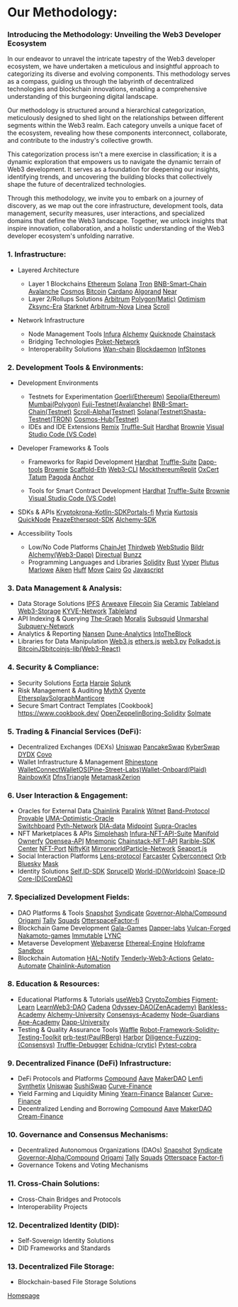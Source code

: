 # Our Methodology:

<h3>Introducing the Methodology: Unveiling the Web3 Developer Ecosystem</h3>

In our endeavor to unravel the intricate tapestry of the Web3 developer ecosystem, we have undertaken a meticulous and insightful approach to categorizing its diverse and evolving components. This methodology serves as a compass, guiding us through the labyrinth of decentralized technologies and blockchain innovations, enabling a comprehensive understanding of this burgeoning digital landscape.

Our methodology is structured around a hierarchical categorization, meticulously designed to shed light on the relationships between different segments within the Web3 realm. Each category unveils a unique facet of the ecosystem, revealing how these components interconnect, collaborate, and contribute to the industry's collective growth.

This categorization process isn't a mere exercise in classification; it is a dynamic exploration that empowers us to navigate the dynamic terrain of Web3 development. It serves as a foundation for deepening our insights, identifying trends, and uncovering the building blocks that collectively shape the future of decentralized technologies.

Through this methodology, we invite you to embark on a journey of discovery, as we map out the core infrastructure, development tools, data management, security measures, user interactions, and specialized domains that define the Web3 landscape. Together, we unlock insights that inspire innovation, collaboration, and a holistic understanding of the Web3 developer ecosystem's unfolding narrative.


<h3> 1. Infrastructure: </h3>

- Layered Architecture
    - Layer 1 Blockchains [Ethereum](https://ethereum.org/en/) [Solana](https://solana.com/) [Tron](https://tron.network/) [BNB-Smart-Chain](https://bnbsmartchain.com/) [Avalanche](https://www.avax.network/)	[Cosmos](https://cosmos.network/)	[Bitcoin](https://bitcoin.org/)	[Cardano](https://cardano.org/)	[Algorand](https://algorand.com/)	[Near](https://near.org/)
    - Layer 2/Rollups Solutions [Arbitrum](https://arbitrum.io/) [Polygon(Matic)](https://polygon.technology/) 	[Optimism](https://www.optimism.io/) [Zksync-Era](https://zksync.io/)	[Starknet](https://www.starknet.io/)	[Arbitrum-Nova](https://nova.arbitrum.io/)	[Linea](https://linea.build/)	[Scroll](https://scroll.io/)	

- Network Infrastructure
    - Node Management Tools [Infura](https://www.infura.io/)	[Alchemy](https://www.alchemy.com/)	[Quicknode](https://www.quicknode.com/)	[Chainstack](https://chainstack.com/	)	
    - Bridging Technologies [Poket-Network](https://www.pokt.network/)
    - Interoperability Solutions [Wan-chain](https://www.wanchain.org/) [Blockdaemon](https://www.blockdaemon.com/)	[InfStones](https://infstones.com/)
    

 

<h3> 2. Development Tools & Environments: </h3>

- Development Environments 
    - Testnets for Experimentation [Goerli(Ethereum)](https://goerli.net/)	[Sepolia(Ethereum)](https://sepolia.dev/)	[Mumbai(Polygon)](https://docs.polygonscan.com/v/mumbai-polygonscan/)	[Fuji-Testnet(Avalanche)](https://www.avax.network/) [BNB-Smart-Chain(Testnet)](https://bnbsmartchain.com/) [Scroll-Alpha(Testnet)](https://guide.scroll.io/) [Solana(Testnet)](https://docs.solana.com/clusters)[Shasta-Testnet(TRON)](https://tron.network/) [Cosmos-Hub(Testnet)](https://cosmos.network/)						
    - IDEs and IDE Extensions [Remix](https://remix.ethereum.org/) [Truffle-Suit](https://trufflesuite.com/) [Hardhat](https://hardhat.org/) [Brownie](https://github.com/eth-brownie/brownie) [Visual Studio Code (VS Code)](https://code.visualstudio.com/)
    
- Developer Frameworks & Tools 
    - Frameworks for Rapid Development [Hardhat](https://hardhat.org/)	[Truffle-Suite](https://trufflesuite.com/)	[Dapp-tools](https://dapp.tools/) [Brownie](https://github.com/eth-brownie/brownie) [Scaffold-Eth](https://docs.scaffoldeth.io/) [Web3-CLI](https://web3cli.vercel.app/) [Mockthereum](https://github.com/httptoolkit/mockthereum)[Replit](https://replit.com/)	[OxCert](https://github.com/0xcert/framework)	[Tatum](https://tatum.io/)	[Pagoda](https://www.pagoda.co/) [Anchor](https://www.anchor-lang.com/)
 
    - Tools for Smart Contract Development [Hardhat](https://hardhat.org/)	[Truffle-Suite](https://trufflesuite.com/) [Brownie](https://github.com/eth-brownie/brownie) [Visual Studio Code (VS Code)](https://code.visualstudio.com/)
    
- SDKs & APIs [Kryptokrona-Kotlin-SDK](https://github.com/kryptokrona/kryptokrona-kotlin-sdk)[Portals-fi](https://portals.fi/)	[Myria](https://myria.com/)	[Kurtosis](https://www.kurtosis.com/) [QuickNode](https://www.quicknode.com/) [Peaze](https://www.peaze.com/)[Etherspot-SDK](https://etherspot.io/)	[Alchemy-SDK](https://www.alchemy.com/sdk)
- Accessibility Tools
   - Low/No Code Platforms [ChainJet](https://chainjet.io/)	[Thirdweb](https://thirdweb.com/) [WebStudio](https://www.webstudio.so/)	[Bildr](https://www.bildr.com/)	[Alchemy(Web3-Dapp)](https://www.alchemy.com/dapps/create-web3-dapp) [Directual](https://www.directual.com/) [Bunzz](https://www.bunzz.dev/)
   - Programming Languages and Libraries [Solidity](https://soliditylang.org/)	[Rust](https://www.rust-lang.org/)	[Vyper](https://docs.vyperlang.org/)	[Plutus](https://plutus.readthedocs.io/en/latest/tutorials/) [Marlowe](https://play.marlowe-finance.io/#/) [Aiken](https://github.com/aiken-lang/aiken)	[Huff](https://huff.sh/) [Move](https://move-book.com/) [Cairo](https://www.cairo-lang.org/) [Go](https://go.dev/) [Javascript](https://www.javascript.com/)


<h3> 3. Data Management & Analysis: </h3>

- Data Storage Solutions [IPFS](https://ipfs.tech/)	[Arweave](https://www.arweave.org/)	[Filecoin](https://filecoin.io/)	[Sia](https://sia.tech/)	[Ceramic](https://ceramic.network/)	[Tableland](https://tableland.xyz/)	[Web3-Storage](https://web3.storage/) [KYVE-Network](https://www.kyve.network/) [Tableland](https://tableland.xyz/)
- API Indexing & Querying [The-Graph](https://thegraph.com/)	[Moralis](https://moralis.io/)	[Subsquid](https://www.subsquid.io/)	[Unmarshal](https://unmarshal.io/)	[Subquery-Network](https://subquery.network/)
- Analytics & Reporting [Nansen](https://www.nansen.ai/) [Dune-Analytics](https://duneanalytics.com/) [IntoTheBlock](https://www.intotheblock.com/)
- Libraries for Data Manipulation [Web3.js](https://web3js.readthedocs.io/en/v1.10.0/) [ethers.js](https://docs.ethers.org/v5/) [web3.py](https://web3py.readthedocs.io/en/stable/) [Polkadot.js](https://polkadot.js.org/docs/) [BitcoinJS](https://github.com/bitcoinjs/)[bitcoinjs-lib(Web3-React)](https://docs.uniswap.org/sdk/web3-react/overview)

<h3> 4. Security & Compliance: </h3>

- Security Solutions  [Forta](https://forta.org/) [Harpie](https://harpie.io/) [Splunk](https://www.splunk.com/en_us/home-page.html)
- Risk Management & Auditing [MythX](https://mythx.io/)	[Oyente](https://oyente.tech/)	[Ethersplay](https://github.com/crytic/ethersplay)[Solgraph](https://github.com/raineorshine/solgraph)[Manticore](https://github.com/trailofbits/manticore)
- Secure Smart Contract Templates [Cookbook] https://www.cookbook.dev/ [OpenZeppelin](https://www.openzeppelin.com/contracts)[Boring-Solidity](https://github.com/boringcrypto/BoringSolidity) [Solmate](https://github.com/transmissions11/solmate)

<h3> 5. Trading & Financial Services (DeFi): </h3>

- Decentralized Exchanges (DEXs) [Uniswap](https://uniswap.org/) [PancakeSwap](https://pancakeswap.finance/) [KyberSwap](https://kyberswap.com/) [DYDX](https://dydx.exchange/)	[Covo](https://covo.finance/)
- Wallet Infrastructure & Management [Rhinestone](https://www.rhinestone.tech/) [WalletConnect](https://walletconnect.com/)[WalletOS(Pine-Street-Labs)](https://www.pinestreetlabs.com/)[Wallet-Onboard(Plaid)](https://plaid.com/wallet-onboard/) [RainbowKit](https://www.rainbowkit.com/) [Dfns](https://www.dfns.co/)[Triangle](https://www.triangleplatform.com/) [Metamask](https://metamask.io/)[Zerion](https://zerion.io/)

<h3> 6. User Interaction & Engagement: </h3>

- Oracles for External Data  [Chainlink](https://chain.link/) [Paralink](https://paralink.network/)	[Witnet](https://witnet.io/)	[Band-Protocol](https://www.bandprotocol.com/) [Provable](https://provable.xyz/) [UMA-Optimistic-Oracle](https://oracle.uma.xyz/)	
[Switchboard](https://switchboard.xyz/) [Pyth-Network](https://pyth.network/) [DIA-data](https://www.diadata.org/) [Midpoint](https://www.midpointapi.com/) [Supra-Oracles](https://supraoracles.com/)
- NFT Marketplaces & APIs [Simplehash](https://simplehash.com/) [Infura-NFT-API-Suite](https://www.infura.io/platform/nft-api) [Manifold](https://manifold.xyz/) [Ownerfy](https://ownerfy.com/) [Opensea-API](https://docs.opensea.io/reference/api-overview) [Mnemonic](https://www.mnemonichq.com/) [Chainstack-NFT-API](https://chainstack.com/nft-api/) [Rarible-SDK](https://docs.rarible.org/) [Center](https://center.app/)	[NFT-Port](https://www.nftport.xyz/) [NiftyKit](https://niftykit.com/) [Mirrorworld](https://mirrorworld.fun/)[Particle-Network](https://particle.network/) [Seaport.js](https://github.com/ProjectOpenSea/seaport-js)
- Social Interaction Platforms [Lens-protocol](https://www.lens.xyz/) [Farcaster](https://www.farcaster.xyz/) [Cyberconnect](https://galxeecyber.com/) [Orb](https://orb.ac/) [Bluesky](https://blueskyweb.xyz/) [Mask](https://mask.io/)
- Identity Solutions [Self.ID-SDK](https://self.id/) [SpruceID](https://spruceid.com/)	[World-ID(Worldcoin)](https://worldcoin.org/world-id)	[Space-ID](https://space.id/) [Core-ID(CoreDAO)](https://coredao.id/)	

<h3> 7. Specialized Development Fields: </h3>

- DAO Platforms & Tools [Snapshot](https://snapshot.org/) [Syndicate](https://syndicate.io/) [Governor-Alpha/Compound](https://compound.finance/) [Origami](https://www.joinorigami.com/) [Tally](https://www.tally.xyz/) [Squads](https://squads.so/) [Otterspace](https://www.otterspace.xyz/)[Factor-fi](https://factor.fi/)	
- Blockchain Game Development [Gala-Games](https://gala.com/) [Dapper-labs](https://www.dapperlabs.com/) [Vulcan-Forged](https://vulcanforged.com/) [Nakamoto-games](https://www.nakamoto.games/) [Immutable](https://www.immutable.com/) [LYNC](https://www.lync.world/)
- Metaverse Development [Webaverse](https://webaverse.com/)	[Ethereal-Engine](https://www.etherealengine.com/about) [Holoframe](https://holoframe.io/) [Sandbox](https://www.sandbox.game/en/)
- Blockchain Automation [HAL-Notify](https://www.hal.xyz/products/hal-notify) [Tenderly-Web3-Actions](https://docs.tenderly.co/web3-actions/intro-to-web3-actions) [Gelato-Automate](https://www.gelato.network/automate) [Chainlink-Automation](https://chain.link/automation)

<h3> 8. Education & Resources: </h3>

- Educational Platforms & Tutorials [useWeb3](https://www.useweb3.xyz/)	[CryptoZombies](https://cryptozombies.io/)	[Figment-Learn](https://learn.figment.io/)	[LearnWeb3-DAO](https://learnweb3.io/) [Cadena](https://cadena.dev/)	[Odyssey-DAO(ZenAcademy)](https://www.odysseydao.com/learn?e9032d73_page=8) [Bankless-Academy](https://banklessacademy.com/) [Alchemy-University](https://university.alchemy.com/) [Consensys-Academy](https://consensys.net/academy/)	[Node-Guardians](https://nodeguardians.io/)	[Ape-Academy](https://academy.apeworx.io/) [Dapp-University](https://www.dappuniversity.com/)
- Testing & Quality Assurance Tools [Waffle](https://getwaffle.io/) [Robot-Framework-Solidity-Testing-Toolkit](https://github.com/jg8481/Robot-Framework-Solidity-Testing-Toolkit) [prb-test(PaulRBerg)](https://github.com/PaulRBerg/prb-test)	[Harbor](https://www.goharbor.com/)	[Diligence-Fuzzing-(Consensys)](https://consensys.net/diligence/fuzzing/) [Truffle-Debugger](https://trufflesuite.com/)	 [Echidna-(crytic)](https://github.com/crytic/echidna) [Pytest-cobra](https://pypi.org/project/pytest-cobra/)

<h3> 9. Decentralized Finance (DeFi) Infrastructure: </h3>

- DeFi Protocols and Platforms [Compound](https://compound.finance/) [Aave](https://aave.com/) [MakerDAO](https://makerdao.com/) [Lenfi](https://lenfi.io/) [Synthetix](https://www.synthetix.io/) [Uniswap](https://uniswap.org/) [SushiSwap](https://sushi.com/) [Curve-Finance](https://curve.fi/)
- Yield Farming and Liquidity Mining [Yearn-Finance](https://yearn.finance/) [Balancer](https://balancer.fi/) [Curve-Finance](https://curve.fi/)
- Decentralized Lending and Borrowing [Compound](https://compound.finance/) [Aave](https://aave.com/) [MakerDAO](https://makerdao.com/) [Cream-Finance](https://cream.finance/)

<h3> 10. Governance and Consensus Mechanisms: </h3>

- Decentralized Autonomous Organizations (DAOs) [Snapshot](https://snapshot.org/)	[Syndicate](https://syndicate.io/)	[Governor-Alpha/Compound](https://compound.finance/) [Origami](https://www.joinorigami.com/) [Tally](https://www.tally.xyz/)	[Squads](https://squads.so/) [Otterspace](https://www.otterspace.xyz/) [Factor-fi](https://factor.fi/)
- Governance Tokens and Voting Mechanisms 

<h3> 11. Cross-Chain Solutions: </h3>

- Cross-Chain Bridges and Protocols 
- Interoperability Projects 

<h3> 12. Decentralized Identity (DID): </h3>

 - Self-Sovereign Identity Solutions
 - DID Frameworks and Standards 

<h3> 13. Decentralized File Storage: </h3>

- Blockchain-based File Storage Solutions


[Homepage](https://github.com/GuerrillaBuzz/The-Web3-Developer-Ecosystem-Landscape)